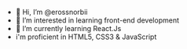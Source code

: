 - 👋 Hi, I’m @erossnorbii
- 👀 I’m interested in learning front-end development
- 🌱 I’m currently learning React.Js
- i'm proficient in HTML5, CSS3 & JavaScript
